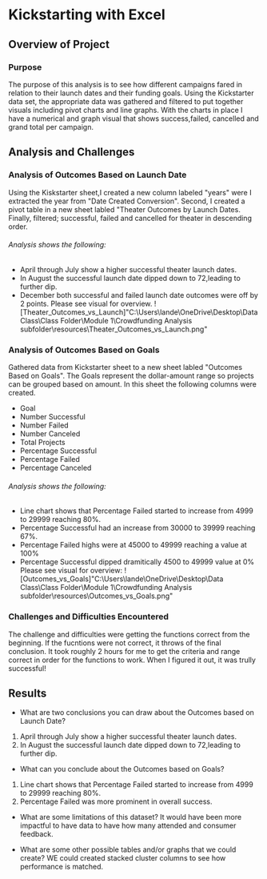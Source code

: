 # Kickstarting with Excel

## Overview of Project
 
### Purpose
The purpose of this analysis is to see how different campaigns fared in relation to their launch dates and their funding goals. Using the Kickstarter data set, the appropriate data was gathered and filtered to put together visuals including pivot charts and line graphs. With the charts in place I have a numerical and graph visual that shows success,failed, cancelled and grand total per campaign. 

## Analysis and Challenges

### Analysis of Outcomes Based on Launch Date
Using the Kiskstarter sheet,I created a new column labeled "years" were I extracted the year from "Date Created Conversion". Second, I created a pivot table in a new sheet labled "Theater Outcomes by Launch Dates. Finally, filtered; successful, failed and cancelled for theater in descending order.

###### Analysis shows the following:
- April through July show a higher successful theater launch dates.
- In August the successful launch date dipped down to 72,leading to further dip.
- December both successful and failed launch date outcomes were off by 2 points.
 Please see visual for overview.
 ![Theater_Outcomes_vs_Launch]"C:\Users\lande\OneDrive\Desktop\Data Class\Class Folder\Module 1\Crowdfunding Analysis subfolder\resources\Theater_Outcomes_vs_Launch.png"

### Analysis of Outcomes Based on Goals
Gathered data from Kickstarter sheet to a new sheet labled "Outcomes Based on Goals". The Goals represent the dollar-amount range so projects can be grouped based on amount.
 In this sheet the following columns were created.
- Goal
- Number Successful
- Number Failed
- Number Canceled
- Total Projects
- Percentage Successful
- Percentage Failed
- Percentage Canceled

###### Analysis shows the following:
- Line chart shows that Percentage Failed started to increase from 4999 to 29999 reaching 80%.
- Percentage Successful had an increase from 30000 to 39999 reaching 67%.
- Percentage Failed highs were at 45000 to 49999 reaching a value at 100%
- Percentage Successful dipped dramitically 4500 to 49999 value at 0%
Please see visual for overview:
![Outcomes_vs_Goals]"C:\Users\lande\OneDrive\Desktop\Data Class\Class Folder\Module 1\Crowdfunding Analysis subfolder\resources\Outcomes_vs_Goals.png"

### Challenges and Difficulties Encountered
The challenge and difficulties were getting the functions correct from the beginning. If the fucntions were not correct, it throws of the final conclusion. It took roughly 2 hours for me to get the criteria and range correct in order for the functions to work. When I figured it out, it was trully successful! 

## Results

- What are two conclusions you can draw about the Outcomes based on Launch Date?
1. April through July show a higher successful theater launch dates.
2. In August the successful launch date dipped down to 72,leading to further dip.

- What can you conclude about the Outcomes based on Goals?
1. Line chart shows that Percentage Failed started to increase from 4999 to 29999 reaching 80%.
2. Percentage Failed was more prominent in overall success.

- What are some limitations of this dataset?
It would have been more impactful to have data to have how many attended and consumer feedback.

- What are some other possible tables and/or graphs that we could create?
WE could created stacked cluster columns to see how performance is matched.
